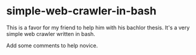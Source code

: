 # simple-web-crawler-in-bash

This is a favor for my friend to help him with his bachlor thesis.
It's a very simple web crawler written in bash.

Add some comments to help novice.

